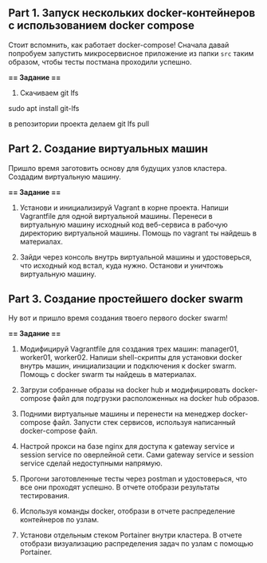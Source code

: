 ## Part 1. Запуск нескольких docker-контейнеров с использованием docker compose

Стоит вспомнить, как работает docker-compose! Сначала давай попробуем запустить микросервисное приложение из папки `src` таким образом, чтобы тесты постмана проходили успешно.

**== Задание ==**

1) Скачиваем git lfs

sudo apt install git-lfs

в репозитории проекта делаем
git lfs pull


## Part 2. Создание виртуальных машин

Пришло время заготовить основу для будущих узлов кластера. Создадим виртуальную машину.

**== Задание ==**

1) Установи и инициализируй Vagrant в корне проекта. Напиши Vagrantfile для одной виртуальной машины. Перенеси в виртуальную машину исходный код веб-сервиса в рабочую директорию виртуальной машины. Помощь по vagrant ты найдешь в материалах.

2) Зайди через консоль внутрь виртуальной машины и удостоверься, что исходный код встал, куда нужно. Останови и уничтожь виртуальную машину.

## Part 3. Создание простейшего docker swarm

Ну вот и пришло время создания твоего первого docker swarm!

**== Задание ==**

1) Модифицируй Vagrantfile для создания трех машин: manager01, worker01, worker02. Напиши shell-скрипты для установки docker внутрь машин, инициализации и подключения к docker swarm. Помощь с docker swarm ты найдешь в материалах.

2) Загрузи собранные образы на docker hub и модифицировать docker-compose файл для подгрузки расположенных на docker hub образов.

3) Подними виртуальные машины и перенести на менеджер docker-compose файл. Запусти стек сервисов, используя написанный docker-compose файл.

4) Настрой прокси на базе nginx для доступа к gateway service и session service по оверлейной сети. Сами gateway service и session service сделай недоступными напрямую.

5) Прогони заготовленные тесты через postman и удостоверься, что все они проходят успешно. В отчете отобрази результаты тестирования.

6) Используя команды docker, отобрази в отчете распределение контейнеров по узлам.

7) Установи отдельным стеком Portainer внутри кластера. В отчете отобрази визуализацию распределения задач по узлам с помощью Portainer.
